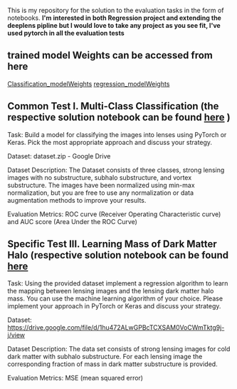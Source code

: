 This is my repository for the solution to the evaluation tasks in the form of notebooks.
**I'm interested in both Regression project and extending the deeplens pipline but I would love to take any project as you see fit, I've used pytorch in all the evaluation tests**

## trained model Weights can be accessed from here

[Classification_modelWeights](https://drive.google.com/file/d/1QPdJI2yWdM47B_j4vULs4ObhGXIRjFZU/view?usp=sharing)
[regression_modelWeights](https://drive.google.com/file/d/1fvR47IPpZGlhsT0P59nuj3WDcrEMZh-u/view?usp=sharing)


## Common Test I. Multi-Class Classification (the respective solution notebook can be found [here]() )

Task: Build a model for classifying the images into lenses using PyTorch or Keras. Pick the most appropriate approach and discuss your strategy.

Dataset: dataset.zip - Google Drive

Dataset Description: The Dataset consists of three classes, strong lensing images with no substructure, subhalo substructure, and vortex substructure. The images have been normalized using min-max normalization, but you are free to use any normalization or data augmentation methods to improve your results.

Evaluation Metrics: ROC curve (Receiver Operating Characteristic curve) and AUC score (Area Under the ROC Curve) 


## Specific Test III. Learning Mass of Dark Matter Halo (respective solution notebook can be found [here]()

Task: Using the provided dataset implement a regression algorithm to learn the mapping between lensing images and the lensing dark matter halo mass. You can use the machine learning algorithm of your choice.  Please implement your approach in PyTorch or Keras and discuss your strategy.	

Dataset: https://drive.google.com/file/d/1hu472ALwGPBcTCXSAM0VoCWmTktg9j-j/view

Dataset Description: The data set consists of strong lensing images for cold dark matter with subhalo substructure. For each lensing image the corresponding fraction of mass in dark matter substructure is provided.

Evaluation Metrics: MSE (mean squared error)
